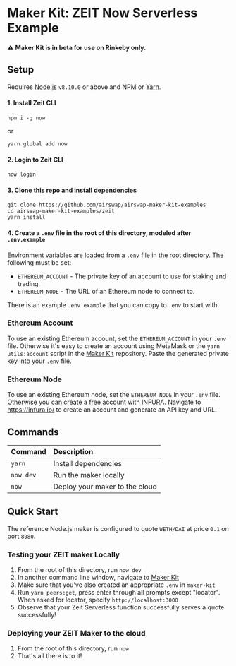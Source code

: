 # Maker Kit: ZEIT Now Serverless Example

**:warning: Maker Kit is in beta for use on Rinkeby only.**

## Setup

Requires [Node.js](https://nodejs.org) `v8.10.0` or above and NPM or [Yarn](https://yarnpkg.com/lang/en/docs/install/).

#### 1. Install Zeit CLI

```
npm i -g now
```

or

```
yarn global add now
```

#### 2. Login to Zeit CLI

```
now login
```

#### 3. Clone this repo and install dependencies

```
git clone https://github.com/airswap/airswap-maker-kit-examples
cd airswap-maker-kit-examples/zeit
yarn install
```

#### 4. Create a `.env` file in the root of this directory, modeled after `.env.example`

Environment variables are loaded from a `.env` file in the root directory. The following must be set:

- `ETHEREUM_ACCOUNT` - The private key of an account to use for staking and trading.
- `ETHEREUM_NODE` - The URL of an Ethereum node to connect to.

There is an example `.env.example` that you can copy to `.env` to start with.

### Ethereum Account

To use an existing Ethereum account, set the `ETHEREUM_ACCOUNT` in your `.env` file. Otherwise it's easy to create an account using MetaMask or the `yarn utils:account` script in the [Maker Kit](https://github.com/airswap/airswap-maker-kit) repository. Paste the generated private key into your `.env` file.

### Ethereum Node

To use an existing Ethereum node, set the `ETHEREUM_NODE` in your `.env` file. Otherwise you can create a free account with INFURA. Navigate to https://infura.io/ to create an account and generate an API key and URL.

## Commands

| Command   | Description                    |
| :-------- | :----------------------------- |
| `yarn`    | Install dependencies           |
| `now dev` | Run the maker locally          |
| `now`     | Deploy your maker to the cloud |

## Quick Start

The reference Node.js maker is configured to quote `WETH/DAI` at price `0.1` on port `8080`.

### Testing your ZEIT maker Locally

1. From the root of this directory, run `now dev`
2. In another command line window, navigate to [Maker Kit](https://github.com/airswap/airswap-maker-kit)
3. Make sure that you've also created an appropriate `.env` in `maker-kit`
4. Run `yarn peers:get`, press enter through all prompts except "locator". When asked for locator, specify `http://localhost:3000`
5. Observe that your Zeit Serverless function successfully serves a quote successfully!

### Deploying your ZEIT Maker to the cloud

1. From the root of this directory, run `now`
2. That's all there is to it!
